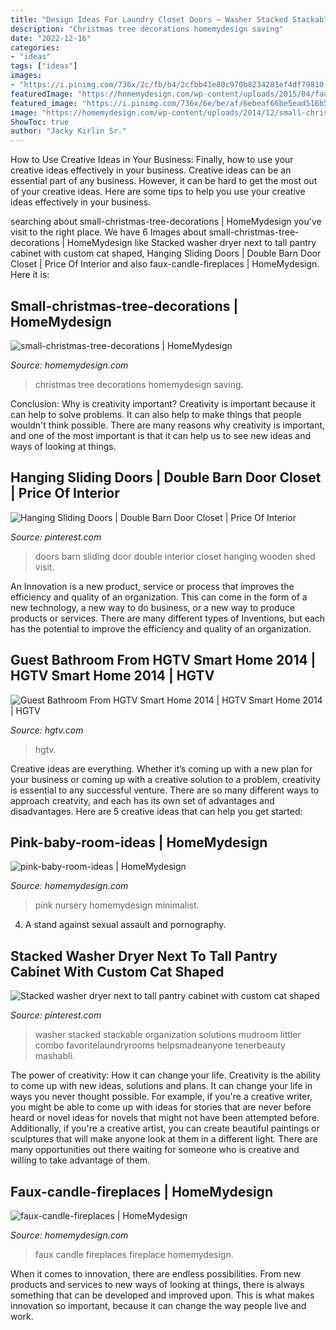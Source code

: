 ```yaml
---
title: "Design Ideas For Laundry Closet Doors ~ Washer Stacked Stackable Organization Solutions Mudroom Littler Combo Favoritelaundryrooms Helpsmadeanyone Tenerbeauty Mashabli"
description: "Christmas tree decorations homemydesign saving"
date: "2022-12-16"
categories:
- "ideas"
tags: ["ideas"]
images:
- "https://i.pinimg.com/736x/2c/fb/b4/2cfbb41e80c970b8234281ef4df79810.jpg"
featuredImage: "https://homemydesign.com/wp-content/uploads/2015/04/faux-candle-fireplaces.jpg"
featured_image: "https://i.pinimg.com/736x/6e/be/af/6ebeaf66be5ead516b56179586e592b6.jpg"
image: "https://homemydesign.com/wp-content/uploads/2014/12/small-christmas-tree-decorations.jpg"
ShowToc: true
author: "Jacky Kirlin Sr."
---
```



How to Use Creative Ideas in Your Business: Finally, how to use your creative ideas effectively in your business.
Creative ideas can be an essential part of any business. However, it can be hard to get the most out of your creative ideas. Here are some tips to help you use your creative ideas effectively in your business.

	

		
searching about small-christmas-tree-decorations | HomeMydesign you've visit to the right place. We have 6 Images about small-christmas-tree-decorations | HomeMydesign like Stacked washer dryer next to tall pantry cabinet with custom cat shaped, Hanging Sliding Doors | Double Barn Door Closet | Price Of Interior and also faux-candle-fireplaces | HomeMydesign. Here it is:
		
    
## Small-christmas-tree-decorations | HomeMydesign

<img loading=lazy src="https://homemydesign.com/wp-content/uploads/2014/12/small-christmas-tree-decorations.jpg" onerror="this.onerror=null;this.src='https://tse1.mm.bing.net/th?id=OIP.J9Os6VTnNq-AL503bwGM5gHaLG&amp;pid=15.1';" alt="small-christmas-tree-decorations | HomeMydesign">

_Source: homemydesign.com_

>christmas tree decorations homemydesign saving. 

	

Conclusion: Why is creativity important?
Creativity is important because it can help to solve problems. It can also help to make things that people wouldn't think possible. There are many reasons why creativity is important, and one of the most important is that it can help us to see new ideas and ways of looking at things.

    
## Hanging Sliding Doors | Double Barn Door Closet | Price Of Interior

<img loading=lazy src="https://i.pinimg.com/736x/6e/be/af/6ebeaf66be5ead516b56179586e592b6.jpg" onerror="this.onerror=null;this.src='https://tse4.mm.bing.net/th?id=OIP.4sDnFmTRkN4E4oWBx6m7YwHaLC&amp;pid=15.1';" alt="Hanging Sliding Doors | Double Barn Door Closet | Price Of Interior">

_Source: pinterest.com_

>doors barn sliding door double interior closet hanging wooden shed visit. 

	

An Innovation is a new product, service or process that improves the efficiency and quality of an organization. This can come in the form of a new technology, a new way to do business, or a new way to produce products or services. There are many different types of Inventions, but each has the potential to improve the efficiency and quality of an organization.

    
## Guest Bathroom From HGTV Smart Home 2014 | HGTV Smart Home 2014 | HGTV

<img loading=lazy src="https://hgtvhome.sndimg.com/content/dam/images/hgrm/fullset/2014/4/8/0/hgtv-01-sh14-guest-bathroom_v.jpg.rend.hgtvcom.616.822.suffix/1405444043301.jpeg" onerror="this.onerror=null;this.src='https://tse2.mm.bing.net/th?id=OIP.jasnOJ_fqfB4qs18czo1tAHaJ4&amp;pid=15.1';" alt="Guest Bathroom From HGTV Smart Home 2014 | HGTV Smart Home 2014 | HGTV">

_Source: hgtv.com_

>hgtv. 

	

Creative ideas are everything. Whether it’s coming up with a new plan for your business or coming up with a creative solution to a problem, creativity is essential to any successful venture. There are so many different ways to approach creatvity, and each has its own set of advantages and disadvantages. Here are 5 creative ideas that can help you get started: 

    
## Pink-baby-room-ideas | HomeMydesign

<img loading=lazy src="https://homemydesign.com/wp-content/uploads/2014/06/pink-baby-room-ideas.jpg" onerror="this.onerror=null;this.src='https://tse4.mm.bing.net/th?id=OIP.xTCc09vqjEhCQTacAYiqHQHaLH&amp;pid=15.1';" alt="pink-baby-room-ideas | HomeMydesign">

_Source: homemydesign.com_

>pink nursery homemydesign minimalist. 

	

4. A stand against sexual assault and pornography.

    
## Stacked Washer Dryer Next To Tall Pantry Cabinet With Custom Cat Shaped

<img loading=lazy src="https://i.pinimg.com/736x/2c/fb/b4/2cfbb41e80c970b8234281ef4df79810.jpg" onerror="this.onerror=null;this.src='https://tse1.mm.bing.net/th?id=OIP.KS0T-eek5P3rSpkJLuTyRgHaMd&amp;pid=15.1';" alt="Stacked washer dryer next to tall pantry cabinet with custom cat shaped">

_Source: pinterest.com_

>washer stacked stackable organization solutions mudroom littler combo favoritelaundryrooms helpsmadeanyone tenerbeauty mashabli. 

	

The power of creativity: How it can change your life.
Creativity is the ability to come up with new ideas, solutions and plans. It can change your life in ways you never thought possible. For example, if you're a creative writer, you might be able to come up with ideas for stories that are never before heard or novel ideas for novels that might not have been attempted before. Additionally, if you're a creative artist, you can create beautiful paintings or sculptures that will make anyone look at them in a different light. There are many opportunities out there waiting for someone who is creative and willing to take advantage of them.

    
## Faux-candle-fireplaces | HomeMydesign

<img loading=lazy src="https://homemydesign.com/wp-content/uploads/2015/04/faux-candle-fireplaces.jpg" onerror="this.onerror=null;this.src='https://tse2.mm.bing.net/th?id=OIP.t2dX-xDqI6wB0Ezx93oz7QHaJf&amp;pid=15.1';" alt="faux-candle-fireplaces | HomeMydesign">

_Source: homemydesign.com_

>faux candle fireplaces fireplace homemydesign. 

	

When it comes to innovation, there are endless possibilities. From new products and services to new ways of looking at things, there is always something that can be developed and improved upon. This is what makes innovation so important, because it can change the way people live and work.


